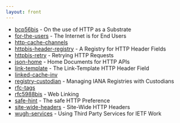 ```yaml
---
layout: front
---
```


* [bcp56bis](bcp56bis) - On the use of HTTP as a Substrate 
* [for-the-users](for-the-users) - The Internet is for End Users 
* [http-cache-channels](http-cache-channels)  
* [httpbis-header-registry](httpbis-header-registry) - A Registry for HTTP Header Fields 
* [httpbis-retry](httpbis-retry) - Retrying HTTP Requests 
* [json-home](json-home) - Home Documents for HTTP APIs 
* [link-template](link-template) - The Link-Template HTTP Header Field 
* [linked-cache-inv](linked-cache-inv)  
* [registry-custodian](registry-custodian) - Managing IANA Registries with Custodians 
* [rfc-tags](rfc-tags)  
* [rfc5988bis](rfc5988bis) - Web Linking 
* [safe-hint](safe-hint) - The safe HTTP Preference 
* [site-wide-headers](site-wide-headers) - Site-Wide HTTP Headers 
* [wugh-services](wugh-services) - Using Third Party Services for IETF Work
